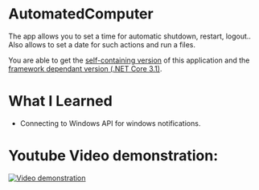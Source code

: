 # AutomatedComputer
The app allows you to set a time for automatic shutdown, restart, logout.. Also allows to set a date for such actions and run a files.

You are able to get the [self-containing version](https://drive.google.com/file/d/1XQvCp8EmxYOAXoWY2L1zk8yRLfiwPlEe/view?usp=sharing) of this application and the [framework dependant version (.NET Core 3.1)](https://drive.google.com/open?id=1qNmEYgUrXyws42IuDdIWGrMi-jaZS-8G).


# What I Learned

* Connecting to Windows API for windows notifications.

# Youtube Video demonstration:

[![Video demonstration](https://img.youtube.com/vi/HD574lzlFcM/0.jpg)](https://youtu.be/HD574lzlFcM)
